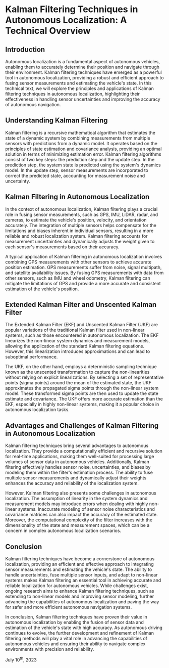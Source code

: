 # Kalman Filtering Techniques in Autonomous Localization: A Technical Overview

## Introduction

Autonomous localization is a fundamental aspect of autonomous vehicles, enabling them to accurately determine their position and navigate through their environment. Kalman filtering techniques have emerged as a powerful tool in autonomous localization, providing a robust and efficient approach to fusing sensor measurements and estimating the vehicle's state. In this technical text, we will explore the principles and applications of Kalman filtering techniques in autonomous localization, highlighting their effectiveness in handling sensor uncertainties and improving the accuracy of autonomous navigation.  

## Understanding Kalman Filtering

Kalman filtering is a recursive mathematical algorithm that estimates the state of a dynamic system by combining measurements from multiple sensors with predictions from a dynamic model. It operates based on the principles of state estimation and covariance analysis, providing an optimal solution in terms of minimizing estimation error. Kalman filtering algorithms consist of two key steps: the prediction step and the update step. In the prediction step, the system state is predicted using the system's dynamics model. In the update step, sensor measurements are incorporated to correct the predicted state, accounting for measurement noise and uncertainty.  

## Kalman Filtering in Autonomous Localization

In the context of autonomous localization, Kalman filtering plays a crucial role in fusing sensor measurements, such as GPS, IMU, LiDAR, radar, and cameras, to estimate the vehicle's position, velocity, and orientation accurately. The integration of multiple sensors helps compensate for the limitations and biases inherent in individual sensors, resulting in a more reliable and robust localization system. Kalman filtering accounts for measurement uncertainties and dynamically adjusts the weight given to each sensor's measurements based on their accuracy.  

A typical application of Kalman filtering in autonomous localization involves combining GPS measurements with other sensors to achieve accurate position estimation. GPS measurements suffer from noise, signal multipath, and satellite availability issues. By fusing GPS measurements with data from other sensors, such as IMU and wheel odometry, Kalman filtering can mitigate the limitations of GPS and provide a more accurate and consistent estimation of the vehicle's position.  

## Extended Kalman Filter and Unscented Kalman Filter

The Extended Kalman Filter (EKF) and Unscented Kalman Filter (UKF) are popular variations of the traditional Kalman filter used in non-linear systems, such as those encountered in autonomous localization. The EKF linearizes the non-linear system dynamics and measurement models, allowing the application of the standard Kalman filtering equations. However, this linearization introduces approximations and can lead to suboptimal performance.  

The UKF, on the other hand, employs a deterministic sampling technique known as the unscented transformation to capture the non-linearities without relying on explicit linearizations. By selecting a set of representative points (sigma points) around the mean of the estimated state, the UKF approximates the propagated sigma points through the non-linear system model. These transformed sigma points are then used to update the state estimate and covariance. The UKF offers more accurate estimation than the EKF, especially in highly non-linear systems, making it a popular choice in autonomous localization tasks.  

## Advantages and Challenges of Kalman Filtering in Autonomous Localization

Kalman filtering techniques bring several advantages to autonomous localization. They provide a computationally efficient and recursive solution for real-time applications, making them well-suited for processing large volumes of sensor data in autonomous vehicles. Additionally, Kalman filtering effectively handles sensor noise, uncertainties, and biases by modeling them within the filter's estimation process. The ability to fuse multiple sensor measurements and dynamically adjust their weights enhances the accuracy and reliability of the localization system.  

However, Kalman filtering also presents some challenges in autonomous localization. The assumption of linearity in the system dynamics and measurement models may introduce errors when dealing with highly non-linear systems. Inaccurate modeling of sensor noise characteristics and covariance matrices can also impact the accuracy of the estimated state. Moreover, the computational complexity of the filter increases with the dimensionality of the state and measurement spaces, which can be a concern in complex autonomous localization scenarios.  

## Conclusion

Kalman filtering techniques have become a cornerstone of autonomous localization, providing an efficient and effective approach to integrating sensor measurements and estimating the vehicle's state. The ability to handle uncertainties, fuse multiple sensor inputs, and adapt to non-linear systems makes Kalman filtering an essential tool in achieving accurate and reliable localization for autonomous vehicles. While challenges exist, ongoing research aims to enhance Kalman filtering techniques, such as extending to non-linear models and improving sensor modeling, further advancing the capabilities of autonomous localization and paving the way for safer and more efficient autonomous navigation systems.  

In conclusion, Kalman filtering techniques have proven their value in autonomous localization by enabling the fusion of sensor data and estimation of the vehicle's state with high accuracy. As autonomous driving continues to evolve, the further development and refinement of Kalman filtering methods will play a vital role in advancing the capabilities of autonomous vehicles and ensuring their ability to navigate complex environments with precision and reliability.

July 10<sup>th</sup>, 2023
